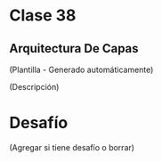 # Clase 38

## Arquitectura De Capas

(Plantilla - Generado automáticamente)

(Descripción)

# Desafío

(Agregar si tiene desafío o borrar)

